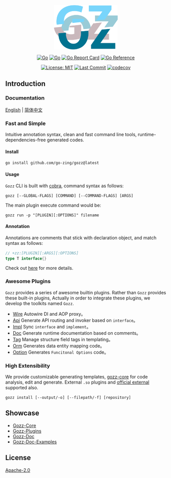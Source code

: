 <p align="center">
  <a href="https://github.com/go-zing/gozz" target="_blank">
    <img width="200" src="https://raw.githubusercontent.com/go-zing/gozz-doc/main/docs/.vuepress/public/logo.png" alt="logo">
  </a>
</p>

<div align=center>

[![Go](https://github.com/go-zing/gozz/actions/workflows/ci.yml/badge.svg?branch=main)](https://github.com/go-zing/gozz/actions/workflows/ci.yml)
[![Go](https://github.com/go-zing/gozz/actions/workflows/windows.yml/badge.svg?branch=main)](https://github.com/go-zing/gozz/actions/workflows/windows.yml)
[![Go Report Card](https://goreportcard.com/badge/github.com/go-zing/gozz)](https://goreportcard.com/report/github.com/go-zing/gozz)
[![Go Reference](https://pkg.go.dev/badge/github.com/go-zing/gozz.svg)](https://pkg.go.dev/github.com/go-zing/gozz)

[![License: MIT](https://img.shields.io/github/license/go-zing/gozz)](https://github.com/go-zing/gozz/blob/master/LICENSE)
[![Last Commit](https://img.shields.io/github/last-commit/go-zing/gozz)](https://github.com/go-zing/gozz/commits)
[![codecov](https://codecov.io/gh/go-zing/gozz/branch/main/graph/badge.svg)](https://codecov.io/gh/go-zing/gozz)

</div>

## Introduction

### Documentation

[English](https://go-zing.github.io/gozz) | [简体中文](https://go-zing.github.io/gozz/zh)

### Fast and Simple

Intuitive annotation syntax, clean and fast command line tools,
runtime-dependencies-free generated codes.

#### Install

```shell
go install github.com/go-zing/gozz@latest
```

#### Usage

`Gozz` CLI is built with [cobra](https://github.com/spf13/cobra), command syntax as follows:

```shell
gozz [--GLOBAL-FLAGS] [COMMAND] [--COMMAND-FLAGS] [ARGS]
```

The main plugin execute command would be:

```shell
gozz run -p "[PLUGIN][:OPTIONS]" filename
```

#### Annotation

Annotations are comments that stick with declaration object, and match syntax as follows:

```go
// +zz:[PLUGIN][:ARGS][:OPTIONS]
type T interface{}
```

Check out [here](https://go-zing.github.io/gozz/guide/getting-started) for more details.

### Awesome Plugins

`Gozz` provides a series of awesome builtin plugins.
Rather than `Gozz` provides these built-in plugins,
Actually in order to integrate these plugins,
we develop the toolkits named `Gozz`.

- [Wire](https://go-zing.github.io/gozz/guide/plugins/wire) Autowire DI and AOP proxy。
- [Api](https://go-zing.github.io/gozz/guide/plugins/api) Generate API routing and invoker based on `interface`。
- [Impl](https://go-zing.github.io/gozz/guide/plugins/impl) Sync `interface` and `implement`。
- [Doc](https://go-zing.github.io/gozz/guide/plugins/doc) Generate runtime documentation based on comments。
- [Tag](https://go-zing.github.io/gozz/guide/plugins/tag) Manage structure field tags in templating。
- [Orm](https://go-zing.github.io/gozz/guide/plugins/orm) Generates data entity mapping code。
- [Option](https://go-zing.github.io/gozz/guide/plugins/option) Generates `Funcitonal Options` code。

### High Extensibility

We provide customizable generating templates,
[gozz-core](https://github.com/go-zing/gozz-core) for code analysis,
edit and generate.
External `.so` plugins and [official external](https://github.com/go-zing/gozz-plugins) supported also.

```shell
gozz install [--output/-o] [--filepath/-f] [repository] 
```

## Showcase

- [Gozz-Core](https://github.com/go-zing/gozz-core)
- [Gozz-Plugins](https://github.com/go-zing/gozz-plugins)
- [Gozz-Doc](https://github.com/go-zing/gozz-doc)
- [Gozz-Doc-Examples](https://github.com/go-zing/gozz-doc-examples)

## License

[Apache-2.0](https://github.com/go-zing/gozz/blob/main/LICENSE)